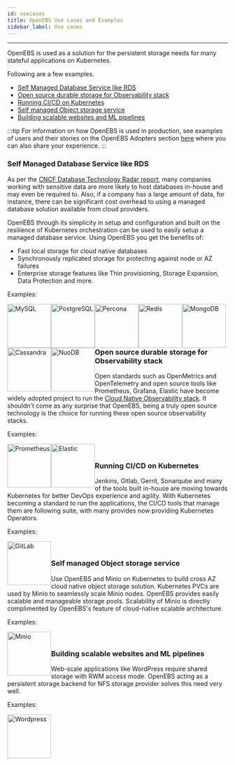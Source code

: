```yaml
---
id: usecases
title: OpenEBS Use cases and Examples
sidebar_label: Use cases
---
```

------

OpenEBS is used as a solution for the persistent storage needs for many stateful applications on Kubernetes. 

Following are a few examples.
- [Self Managed Database Service like RDS](#self-managed-database-service-like-rds) 
- [Open source durable storage for Observability stack](#open-source-durable-storage-for-observability-stack)
- [Running CI/CD on Kubernetes](#running-ci-cd-on-kubernetes)
- [Self managed Object storage service](#self-managed-object-storage-service)
- [Building scalable websites and ML pipelines](#building-scalable-websites-and-ml-pipelines)

:::tip
For information on how OpenEBS is used in production, see examples of users and their stories on the OpenEBS Adopters section [here](https://github.com/openebs/openebs/blob/master/ADOPTERS.md) where you can also share your experience.
:::

### Self Managed Database Service like RDS 

As per the [CNCF Database Technology Radar report](https://radar.cncf.io/2020-11-database-storage), many companies working with sensitive data are more likely to host databases in-house and may even be required to. Also, if a company has a large amount of data, for instance, there can be significant cost overhead to using a managed database solution available from cloud providers.

OpenEBS through its simplicity in setup and configuration and built on the resilience of Kubernetes orchestration can be used to easily setup a managed database service. Using OpenEBS you get the benefits of:
- Fast local storage for cloud native databases
- Synchronously replicated storage for protecting against node or AZ failures
- Enterprise storage features like Thin provisioning, Storage Expansion, Data Protection and more. 

Examples:

<div class="row stateful-applications_row">
  <div class="">
	<a href="/docs/next/mysql.html" target="_blank">
		<img src="/docs/assets/a-mysql.png" alt="MySQL" style="float:left;width:100px;">
	</a>
  </div>  
  <div class="">
	<a href="/docs/next/postgres.html" target="_blank">
		<img src="/docs/assets/a-postgres.png" alt="PostgreSQL" style="float:left;width:100px;">
	</a>
  </div>
  <div class="">
	<a href="/docs/next/percona.html" target="_blank">
		<img src="/docs/assets/a-percona.png" alt="Percona" style="float:left;width:100px;">
	</a>
  </div>
  <div class="">
	<a href="/docs/next/redis.html" target="_blank">
		<img src="/docs/assets/a-redis.png" alt="Redis" style="float:left;width:100px;">
	</a>
  </div>  
  <div class="">
	<a href="/docs/next/mongo.html" target="_blank">
		<img src="/docs/assets/svg/a-mongo.svg" alt="MongoDB" style="float:left;width:100px;">
	</a>
  </div>
  <div class="">
	<a href="/docs/next/cassandra.html" target="_blank">
		<img src="/docs/assets/a-cassandra.png" alt="Cassandra" style="float:left;width:100px;">
	</a>
  </div>
  <div class="">
	<a href="/docs/next/nuodb.html" target="_blank">
		<img src="/docs/assets/a-nuodb.png" alt="NuoDB" style="float:left;width:100px;">
	</a>
  </div>
</div>
<br>

### Open source durable storage for Observability stack

Open standards such as OpenMetrics and OpenTelemetry and open source tools like Prometheus, Grafana, Elastic have become widely adopted project to run the [Cloud Native Observability stack](https://radar.cncf.io/2020-09-observability). It shouldn't come as any surprise that OpenEBS, being a truly open source technology is the choice for running these open source observability stacks.  

Examples:

<div class="row stateful-applications_row">
  <div class="">
	<a href="/docs/next/prometheus.html" target="_blank">
		<img src="/docs/assets/a-prometheus.png" alt="Prometheus" style="float:left;width:100px;">
	</a>
  </div>
  <div class="">
	<a href="/docs/next/elasticsearch.html" target="_blank">
		<img src="/docs/assets/a-elastic.png" alt="Elastic" style="float:left;width:100px;">
	</a>
  </div>
</div>
<br>

### Running CI/CD on Kubernetes

Jenkins, Gitlab, Gerrit, Sonarqube and many of the tools built in-house are moving towards Kubernetes for better DevOps experience and agility. With Kubernetes becoming a standard to run the applications, the CI/CD tools that manage them are following suite, with many provides now providing Kubernetes Operators.

Examples:

<div class="row stateful-applications_row">
  <div class="">
	<a href="/docs/next/gitlab.html" target="_blank">
		<img src="/docs/assets/a-gitlab.png" alt="GitLab" style="float:left;width:100px;">
	</a>
  </div>
</div>
<br>

### Self managed Object storage service

Use OpenEBS and Minio on Kubernetes to build cross AZ cloud native object storage solution. Kubernetes PVCs are used by Minio to seamlessly scale Minio nodes. OpenEBS provides easily scalable and manageable storage pools. Scalability of Minio is directly complimented by OpenEBS's feature of cloud-native scalable architecture.


Examples:

<div class="row stateful-applications_row">
  <div class="">
	<a href="/docs/next/minio.html" target="_blank">
		<img src="/docs/assets/a-minio.png" alt="Minio" style="float:left;width:100px;">
	</a>
  </div>
</div>
<br>

### Building scalable websites and ML pipelines

Web-scale applications like WordPress require shared storage with RWM access mode. OpenEBS acting as a persistent storage backend for NFS storage provider solves this need very well. 

Examples:

<div class="row stateful-applications_row">
  <div class="">
	<a href="/docs/next/rwm.html" target="_blank">
		<img src="/docs/assets/a-nfs.png" alt="Wordpress" style="float:left;width:100px;">
	</a>
  </div>
</div>

<br>
<br>


